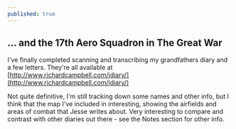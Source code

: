```yaml
---
published: true
---
```

## ... and the 17th Aero Squadron in The Great War

I've finally completed scanning and transcribing my grandfathers diary and a few letters. They're all available at [http://www.richardcampbell.com/jdiary/](http://www.richardcampbell.com/jdiary/)

Not quite definitive, I'm still tracking down some names and other info, but I think that the map I've included in interesting, showing the airfields and areas of combat that Jesse writes about. Very interesting to compare and contrast with other diaries out there - see the Notes section for other info.
